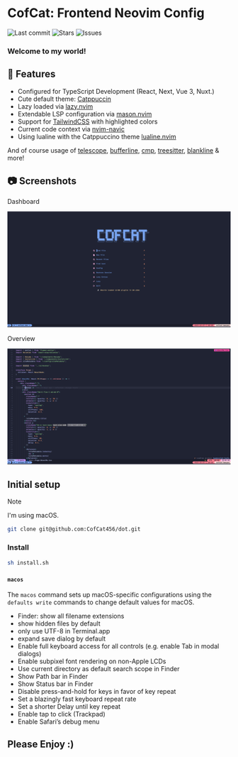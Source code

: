 # CofCat: Frontend Neovim Config

![Last commit](https://img.shields.io/github/last-commit/CofCat456/dot??colorA=363a4f&colorB=b7bdf8&style=for-the-badge)
![Stars](https://img.shields.io/github/stars/CofCat456/dot?colorA=363a4f&colorB=f5a97f&style=for-the-badge)
![Issues](https://img.shields.io/github/issues/CofCat456/dot?colorA=363a4f&colorB=a6da95&style=for-the-badge)

### Welcome to my world! 

## :wrench:  Features

- Configured for TypeScript Development (React, Next, Vue 3, Nuxt.)
- Cute default theme: [Catppuccin](https://github.com/catppuccin/nvim)
- Lazy loaded via [lazy.nvim](https://github.com/folke/lazy.nvim)
- Extendable LSP configuration via [mason.nvim](https://github.com/williamboman/mason.nvim)
- Support for [TailwindCSS](https://tailwindcss.com/) with highlighted colors
- Current code context via [nvim-navic](https://github.com/SmiteshP/nvim-navic)
- Using lualine with the Catppuccino theme [lualine.nvim](https://github.com/nvim-lualine/lualine.nvim) 

And of course usage of [telescope](https://github.com/nvim-telescope/telescope.nvim), [bufferline](https://github.com/akinsho/bufferline.nvim), [cmp](https://github.com/hrsh7th/nvim-cmp), [treesitter](https://github.com/nvim-treesitter/nvim-treesitter), [blankline](https://github.com/lukas-reineke/indent-blankline.nvim) & more!

## :camera:  Screenshots

Dashboard

![Dashboard](./.screenshots/1-dashboard.png)

Overview

![Neovim](./.screenshots/2-main.png)

## Initial setup

> [!Note]
>
> I'm using macOS.

```bash
git clone git@github.com:CofCat456/dot.git
```

### Install

```bash
sh install.sh
```

#### `macos`

The `macos` command sets up macOS-specific configurations using the
`defaults write` commands to change default values for macOS.

- Finder: show all filename extensions
- show hidden files by default
- only use UTF-8 in Terminal.app
- expand save dialog by default
- Enable full keyboard access for all controls (e.g. enable Tab in modal
  dialogs)
- Enable subpixel font rendering on non-Apple LCDs
- Use current directory as default search scope in Finder
- Show Path bar in Finder
- Show Status bar in Finder
- Disable press-and-hold for keys in favor of key repeat
- Set a blazingly fast keyboard repeat rate
- Set a shorter Delay until key repeat
- Enable tap to click (Trackpad)
- Enable Safari’s debug menu

## Please Enjoy :)
